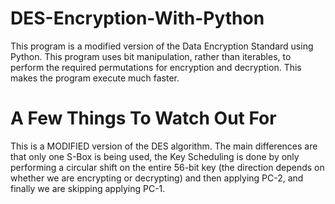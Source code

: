 # DES-Encryption-With-Python
This program is a modified version of the Data Encryption Standard using Python. This program uses bit manipulation, rather than iterables, to perform the required permutations for encryption and decryption. This makes the program execute much faster.

# A Few Things To Watch Out For
This is a MODIFIED version of the DES algorithm. The main differences are that only one S-Box is being used, the Key Scheduling is done by only performing a circular shift on the entire 56-bit key (the direction depends on whether we are encrypting or decrypting) and then applying PC-2, and finally we are skipping applying PC-1.
